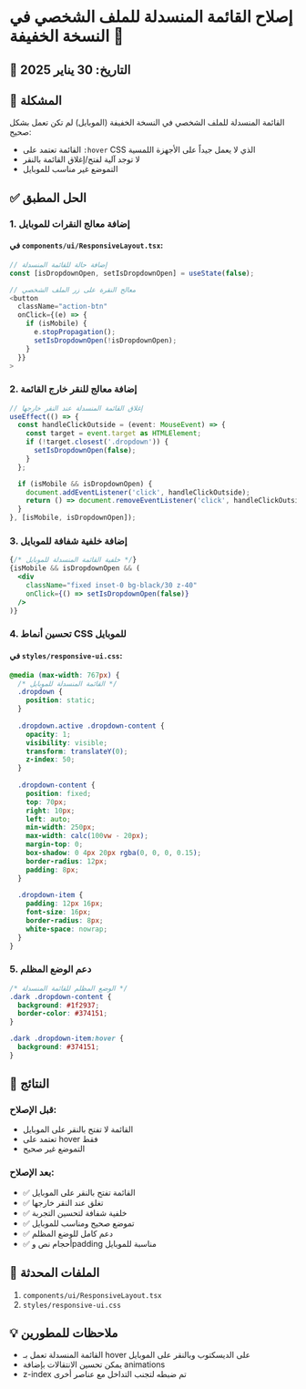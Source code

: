 # إصلاح القائمة المنسدلة للملف الشخصي في النسخة الخفيفة 📱

## 📅 التاريخ: 30 يناير 2025

## 🐛 المشكلة

القائمة المنسدلة للملف الشخصي في النسخة الخفيفة (الموبايل) لم تكن تعمل بشكل صحيح:
- القائمة تعتمد على `:hover` CSS الذي لا يعمل جيداً على الأجهزة اللمسية
- لا توجد آلية لفتح/إغلاق القائمة بالنقر
- التموضع غير مناسب للموبايل

## ✅ الحل المطبق

### 1. إضافة معالج النقرات للموبايل

#### في `components/ui/ResponsiveLayout.tsx`:

```typescript
// إضافة حالة للقائمة المنسدلة
const [isDropdownOpen, setIsDropdownOpen] = useState(false);

// معالج النقرة على زر الملف الشخصي
<button 
  className="action-btn"
  onClick={(e) => {
    if (isMobile) {
      e.stopPropagation();
      setIsDropdownOpen(!isDropdownOpen);
    }
  }}
>
```

### 2. إضافة معالج للنقر خارج القائمة

```typescript
// إغلاق القائمة المنسدلة عند النقر خارجها
useEffect(() => {
  const handleClickOutside = (event: MouseEvent) => {
    const target = event.target as HTMLElement;
    if (!target.closest('.dropdown')) {
      setIsDropdownOpen(false);
    }
  };

  if (isMobile && isDropdownOpen) {
    document.addEventListener('click', handleClickOutside);
    return () => document.removeEventListener('click', handleClickOutside);
  }
}, [isMobile, isDropdownOpen]);
```

### 3. إضافة خلفية شفافة للموبايل

```jsx
{/* خلفية القائمة المنسدلة للموبايل */}
{isMobile && isDropdownOpen && (
  <div 
    className="fixed inset-0 bg-black/30 z-40"
    onClick={() => setIsDropdownOpen(false)}
  />
)}
```

### 4. تحسين أنماط CSS للموبايل

#### في `styles/responsive-ui.css`:

```css
@media (max-width: 767px) {
  /* القائمة المنسدلة للموبايل */
  .dropdown {
    position: static;
  }
  
  .dropdown.active .dropdown-content {
    opacity: 1;
    visibility: visible;
    transform: translateY(0);
    z-index: 50;
  }
  
  .dropdown-content {
    position: fixed;
    top: 70px;
    right: 10px;
    left: auto;
    min-width: 250px;
    max-width: calc(100vw - 20px);
    margin-top: 0;
    box-shadow: 0 4px 20px rgba(0, 0, 0, 0.15);
    border-radius: 12px;
    padding: 8px;
  }
  
  .dropdown-item {
    padding: 12px 16px;
    font-size: 16px;
    border-radius: 8px;
    white-space: nowrap;
  }
}
```

### 5. دعم الوضع المظلم

```css
/* الوضع المظلم للقائمة المنسدلة */
.dark .dropdown-content {
  background: #1f2937;
  border-color: #374151;
}

.dark .dropdown-item:hover {
  background: #374151;
}
```

## 🎨 النتائج

### قبل الإصلاح:
- القائمة لا تفتح بالنقر على الموبايل
- تعتمد على hover فقط
- التموضع غير صحيح

### بعد الإصلاح:
- ✅ القائمة تفتح بالنقر على الموبايل
- ✅ تغلق عند النقر خارجها
- ✅ خلفية شفافة لتحسين التجربة
- ✅ تموضع صحيح ومناسب للموبايل
- ✅ دعم كامل للوضع المظلم
- ✅ أحجام نص وpadding مناسبة للموبايل

## 📁 الملفات المحدثة

1. `components/ui/ResponsiveLayout.tsx`
2. `styles/responsive-ui.css`

## 💡 ملاحظات للمطورين

- القائمة المنسدلة تعمل بـ hover على الديسكتوب وبالنقر على الموبايل
- يمكن تحسين الانتقالات بإضافة animations
- z-index تم ضبطه لتجنب التداخل مع عناصر أخرى 